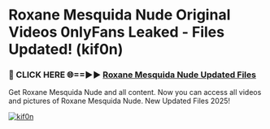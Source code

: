 # Roxane Mesquida Nude Original Videos 0nlyFans Leaked - Files Updated! (kif0n)

<h3>🔴 CLICK HERE 🌐==►► <a href="https://tinyurl.com/5h6xmrr3" rel="nofollow">Roxane Mesquida Nude Updated Files</a></h3>

Get Roxane Mesquida Nude and all content. Now you can access all videos and pictures of Roxane Mesquida Nude. New Updated Files 2025!

[![kif0n](https://i.imgur.com/KVD873Z.gif)](https://tinyurl.com/5h6xmrr3)
